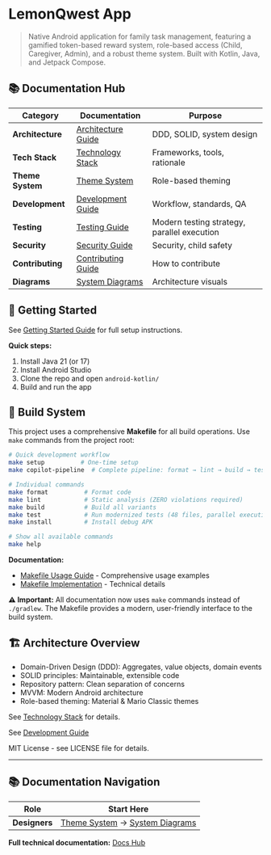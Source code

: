 # LemonQwest App

> Native Android application for family task management, featuring a gamified token-based reward system, role-based access (Child, Caregiver, Admin), and a robust theme system. Built with Kotlin, Java, and Jetpack Compose.

## 📚 Documentation Hub

| Category | Documentation | Purpose |
|----------|---------------|---------|
| **Architecture** | [Architecture Guide](docs/architecture.md) | DDD, SOLID, system design |
| **Tech Stack** | [Technology Stack](docs/tech-stack.md) | Frameworks, tools, rationale |
| **Theme System** | [Theme System](docs/theme-system.md) | Role-based theming |
| **Development** | [Development Guide](docs/development.md) | Workflow, standards, QA |
| **Testing** | [Testing Guide](docs/testing.md) | Modern testing strategy, parallel execution |
| **Security** | [Security Guide](docs/security.md) | Security, child safety |
| **Contributing** | [Contributing Guide](docs/contributing.md) | How to contribute |
| **Diagrams** | [System Diagrams](docs/diagrams/README.md) | Architecture visuals |

## 🚀 Getting Started

See [Getting Started Guide](docs/getting-started.md) for full setup instructions.

**Quick steps:**

1. Install Java 21 (or 17)
2. Install Android Studio
3. Clone the repo and open `android-kotlin/`
4. Build and run the app

## 🔧 Build System

This project uses a comprehensive **Makefile** for all build operations. Use `make` commands from the project root:

```bash
# Quick development workflow
make setup          # One-time setup
make copilot-pipeline  # Complete pipeline: format → lint → build → test → install

# Individual commands
make format          # Format code
make lint            # Static analysis (ZERO violations required)
make build           # Build all variants
make test            # Run modernized tests (48 files, parallel execution)
make install         # Install debug APK

# Show all available commands
make help
```

**Documentation:**
- [Makefile Usage Guide](docs/makefile-usage.md) - Comprehensive usage examples
- [Makefile Implementation](docs/makefile-implementation.md) - Technical details

**⚠️ Important:** All documentation now uses `make` commands instead of `./gradlew`. The Makefile provides a modern, user-friendly interface to the build system.

## 🏗️ Architecture Overview

- Domain-Driven Design (DDD): Aggregates, value objects, domain events
- SOLID principles: Maintainable, extensible code
- Repository pattern: Clean separation of concerns
- MVVM: Modern Android architecture
- Role-based theming: Material & Mario Classic themes

See [Technology Stack](docs/tech-stack.md) for details.

See [Development Guide](docs/development.md)

MIT License - see LICENSE file for details.

---

## 📚 Documentation Navigation

| Role | Start Here |
|------|------------|
| **Designers** | [Theme System](docs/theme-system.md) → [System Diagrams](docs/diagrams/README.md) |

**Full technical documentation:** [Docs Hub](docs/README.md)

